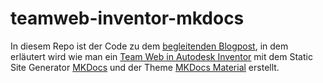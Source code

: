 # teamweb-inventor-mkdocs

In diesem Repo ist der Code zu dem [begleitenden Blogpost](https://jbetzen.net/posts/inventor-teamweb/), in dem erläutert wird wie man ein [Team Web in Autodesk Inventor](https://help.autodesk.com/view/INVNTOR/2024/ENU/?guid=GUID-278F58BB-D6F2-42BC-B9C8-279323F081B2) mit dem Static Site Generator [MKDocs](https://www.mkdocs.org/) und der Theme [MKDocs Material](https://squidfunk.github.io/mkdocs-material/) erstellt.
